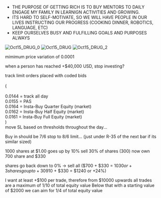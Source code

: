 * THE PURPOSE OF GETTING RICH IS TO BUY MENTORS TO DAILY ENGAGE MY FAMILY IN LEARNIGN ACTIVITIES AND GROWING.
* ITS HARD TO SELF-MOTIVATE, SO WE WILL HAVE PEOPLE IN OUR LIVES INSTRUCTING OUR PROGRESS (COOKING DINNER, ROBOTICS, LANGUAGE, ETC)
* KEEP OURSELVES BUSY AND FULFILLING GOALS AND PURPOSES ALWAYS

![Oct15_DRUG_0](https://github.com/user-attachments/assets/8db4848a-10c1-465e-9993-68615a015c0c)
![Oct15_DRUG](https://github.com/user-attachments/assets/51f8f243-1bfe-43f9-9eea-756c9fb6db63)
![Oct15_DRUG_2](https://github.com/user-attachments/assets/f616b22d-7f33-4911-b578-2e53f9b62743)

mimimum price variation of 0.0001

when a person has reached +$40,000 USD, stop investing?

track limit orders placed with coded bids<br/>     
(<br/>    
    0.0144 = track all day<br/> 
    0.0155 = PAS<br/>
    0.0164 = Insta-Buy Quarter Equity (market)<br/>
    0.0162 = Insta-Buy Half Equity (market)<br/>
    0.0161 = Insta-Buy Full Equity (market)<br/>
)<br/> 
move SL based on thresholds throughout the day...

Buy in should be 7/6 stop to 8/6 limit... (just under R-35 of the next bar if its similar sized)

1000 shares at $1.00
goes up by 10%
sell 30% of shares (300)
now own 700 share and $330

shares go back down to 0% -> sell all ($700 + $330 = $1030 or +3%)
shares go up to +30% (sell all ($910 + $330 = $1240 or +24%)

I want at least +$100 per trade, therefore from $10000 upwards all trades are a maximum of 1/10 of total equity value
Below that with a starting value of $2000 we can aim for 1/4 of total equity value
